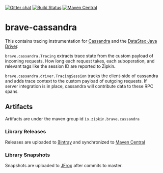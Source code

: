 [![Gitter chat](http://img.shields.io/badge/gitter-join%20chat%20%E2%86%92-brightgreen.svg)](https://gitter.im/openzipkin/zipkin)
[![Build Status](https://circleci.com/gh/openzipkin/brave-cassandra.svg?style=svg)](https://circleci.com/gh/openzipkin/brave-cassandra)
[![Maven Central](https://img.shields.io/maven-central/v/io.zipkin.brave.cassandra/brave-instrumentation-cassandra.svg)](https://search.maven.org/search?q=g:io.brave.cassandra%20AND%20a:brave-instrumentation-cassandra)

# brave-cassandra
This contains tracing instrumentation for [Cassandra](https://github.com/apache/cassandra/blob/trunk/src/java/org/apache/cassandra/tracing/Tracing.java) and the [DataStax Java Driver](https://github.com/datastax/java-driver).
    
`brave.cassandra.Tracing` extracts trace state from the custom payload
of incoming requests. How long each request takes, each suboperation,
and relevant tags like the session ID are reported to Zipkin.
    
`brave.cassandra.driver.TracingSession` tracks the client-side of cassandra and
adds trace context to the custom payload of outgoing requests. If
server integration is in place, cassandra will contribute data to these
RPC spans.

## Artifacts
Artifacts are under the maven group id `io.zipkin.brave.cassandra`
### Library Releases
Releases are uploaded to [Bintray](https://bintray.com/openzipkin/maven/brave-cassandra) and synchronized to [Maven Central](http://search.maven.org/#search%7Cga%7C1%7Cg%3A%22io.zipkin.brave.cassandra%22)
### Library Snapshots
Snapshots are uploaded to [JFrog](http://oss.jfrog.org/artifactory/oss-snapshot-local) after commits to master.
